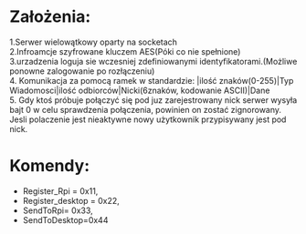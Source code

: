 ﻿# Założenia:  
1.Serwer wielowątkowy oparty na socketach  
2.Infroamcje szyfrowane kluczem AES(Póki co nie spełnione)  
3.urzadzenia loguja sie wczesniej zdefiniowanymi identyfikatorami.(Możliwe ponowne zalogowanie po rozłączeniu)  
4. Komunikacja za pomocą ramek w standardzie: |ilość znaków(0-255)|Typ Wiadomosci|ilość odbiorców|Nicki(6znaków, kodowanie ASCII)|Dane  
5. Gdy ktoś próbuje połączyć się pod juz zarejestrowany nick serwer wysyła bajt 0 w celu sprawdzenia połączenia, powinien on zostać zignorowany. Jesli polaczenie jest nieaktywne nowy użytkownik przypisywany jest pod nick.  
# Komendy:
- Register_Rpi = 0x11,
- Register_desktop = 0x22,
- SendToRpi= 0x33,
- SendToDesktop=0x44
